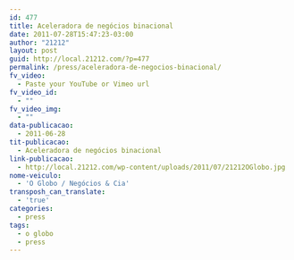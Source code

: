 ```yaml
---
id: 477
title: Aceleradora de negócios binacional
date: 2011-07-28T15:47:23-03:00
author: "21212"
layout: post
guid: http://local.21212.com/?p=477
permalink: /press/aceleradora-de-negocios-binacional/
fv_video:
  - Paste your YouTube or Vimeo url
fv_video_id:
  - ""
fv_video_img:
  - ""
data-publicacao:
  - 2011-06-28
tit-publicacao:
  - Aceleradora de negócios binacional
link-publicacao:
  - http://local.21212.com/wp-content/uploads/2011/07/21212OGlobo.jpg
nome-veiculo:
  - 'O Globo / Negócios & Cia'
transposh_can_translate:
  - 'true'
categories:
  - press
tags:
  - o globo
  - press
---
```


